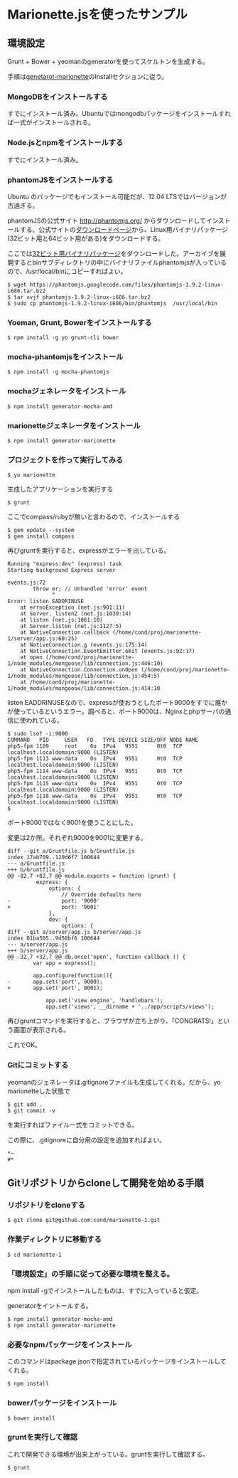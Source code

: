 # Marionette.jsを使ったサンプル

## 環境設定

Grunt + Bower + yeomanのgeneratorを使ってスケルトンを生成する。

手順は[genetarot-marionette](https://github.com/mrichard/generator-marionette)のInstallセクションに従う。

### MongoDBをインストールする

すでにインストール済み。Ubuntuではmongodbパッケージをインストールすれば一式がインストールされる。

### Node.jsとnpmをインストールする

すでにインストール済み。

### phantomJSをインストールする

Ubuntu のパッケージでもインストール可能だが、12.04 LTSではバージョンが古過ぎる。

phantomJSの公式サイト http://phantomjs.org/ からダウンロードしてインストールする。公式サイトの[ダウンロードページ](http://phantomjs.org/download.html)から、Linux用バイナリパッケージ(32ビット用と64ビット用がある)をダウンロードする。

ここでは[32ビット用バイナリパッケージ](https://phantomjs.googlecode.com/files/phantomjs-1.9.2-linux-i686.tar.bz2)をダウンロードした。アーカイブを展開するとbinサブディレクトリの中にバイナリファイルphantomjsが入っているので、/usr/local/binにコピーすればよい。

    $ wget https://phantomjs.googlecode.com/files/phantomjs-1.9.2-linux-i686.tar.bz2
    $ tar xvjf phantomjs-1.9.2-linux-i686.tar.bz2 
    $ sudo cp phantomjs-1.9.2-linux-i686/bin/phantomjs  /usr/local/bin

### Yoeman, Grunt, Bowerをインストールする

    $ npm install -g yo grunt-cli bower

### mocha-phantomjsをインストール

    $ npm install -g mocha-phantomjs

### mochaジェネレータをインストール

    $ npm install generator-mocha-amd

### marionetteジェネレータをインストール

    $ npm install generator-marionette

### プロジェクトを作って実行してみる

    $ yo marionette

生成したアプリケーションを実行する

    $ grunt

ここでcompass/rubyが無いと言わるので、インストールする

    $ gem update --system
    $ gem install compass

再びgruntを実行すると、expressがエラーを出している。

    Running "express:dev" (express) task
    Starting background Express server
    
    events.js:72
            throw er; // Unhandled 'error' event
                  ^
    Error: listen EADDRINUSE
        at errnoException (net.js:901:11)
        at Server._listen2 (net.js:1039:14)
        at listen (net.js:1061:10)
        at Server.listen (net.js:1127:5)
        at NativeConnection.callback (/home/cond/proj/marionette-1/server/app.js:60:25)
        at NativeConnection.g (events.js:175:14)
        at NativeConnection.EventEmitter.emit (events.js:92:17)
        at open (/home/cond/proj/marionette-1/node_modules/mongoose/lib/connection.js:446:10)
        at NativeConnection.Connection.onOpen (/home/cond/proj/marionette-1/node_modules/mongoose/lib/connection.js:454:5)
        at /home/cond/proj/marionette-1/node_modules/mongoose/lib/connection.js:414:10

listen EADDRINUSEなので、expressが使おうとしたポート9000をすでに誰かが使っているというエラー。調べると、ポート9000は、Nginxとphpサーバの通信に使われている。

    $ sudo lsof -i:9000
    COMMAND   PID     USER   FD   TYPE DEVICE SIZE/OFF NODE NAME
    php5-fpm 1109     root    6u  IPv4   9551      0t0  TCP localhost.localdomain:9000 (LISTEN)
    php5-fpm 1113 www-data    0u  IPv4   9551      0t0  TCP localhost.localdomain:9000 (LISTEN)
    php5-fpm 1114 www-data    0u  IPv4   9551      0t0  TCP localhost.localdomain:9000 (LISTEN)
    php5-fpm 1115 www-data    0u  IPv4   9551      0t0  TCP localhost.localdomain:9000 (LISTEN)
    php5-fpm 1118 www-data    0u  IPv4   9551      0t0  TCP localhost.localdomain:9000 (LISTEN)
    $

ポート9000ではなく9001を使うことにした。

変更は2か所。それぞれ9000を9001に変更する。

    diff --git a/Gruntfile.js b/Gruntfile.js
    index 17ab709..120d6f7 100644
    --- a/Gruntfile.js
    +++ b/Gruntfile.js
    @@ -82,7 +82,7 @@ module.exports = function (grunt) {
             express: {
                 options: {
                     // Override defaults here
    -                port: '9000'
    +                port: '9001'
                 },
                 dev: {
                     options: {
    diff --git a/server/app.js b/server/app.js
    index 01ba505..9d58bf6 100644
    --- a/server/app.js
    +++ b/server/app.js
    @@ -32,7 +32,7 @@ db.once('open', function callback () {
            var app = express();

            app.configure(function(){
    -       app.set('port', 9000);
    +       app.set('port', 9001);

                app.set('view engine', 'handlebars');
                app.set('views', __dirname + '../app/scripts/views');

再びgruntコマンドを実行すると、ブラウザが立ち上がり、「CONGRATS!」という画面が表示される。

これでOK。

### Gitにコミットする

yeomanのジェネレータは.gitignoreファイルも生成してくれる。だから、yo marionetteした状態で

    $ git add .
    $ git commit -v

を実行すればファイル一式をコミットできる。

この際に、.gitignoreに自分用の設定を追加すればよい。

    *~
    #*

## Gitリポジトリからcloneして開発を始める手順

### リポジトリをcloneする

    $ git clone git@github.com:cond/marionette-1.git

### 作業ディレクトリに移動する

    $ cd marionette-1

### 「環境設定」の手順に従って必要な環境を整える。

npm install -gでインストールしたものは、すでに入っていると仮定。

generatorをイントールする。

    $ npm install generator-mocha-amd
    $ npm install generator-marionette

### 必要なnpmパッケージをインストール

このコマンドはpackage.jsonで指定されているパッケージをインストールしてくれる。

    $ npm install

### bowerパッケージをインストール

    $ bower install

### gruntを実行して確認

これで開発できる環境が出来上がっている。gruntを実行して確認する。

    $ grunt
